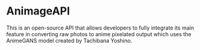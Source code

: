 # AnimageAPI

This is an open-source API that allows developers to fully integrate its main feature in converting raw photos to anime pixelated output which uses the AnimeGANS model created by Tachibana Yoshino. 
